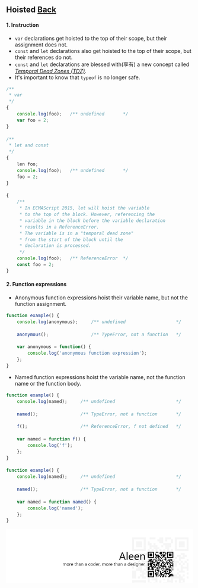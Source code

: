 ## Hoisted [**Back**](./../README.md)

#### 1. Instruction

- `var` declarations get hoisted to the top of their scope, but their assignment does not.
- `const` and `let` declarations also get hoisted to the top of their scope, but their references do not.
- `const` and `let` declarations are blessed with(享有) a new concept called [*Temporal Dead Zones (TDZ)*](https://developer.mozilla.org/en-US/docs/Web/JavaScript/Reference/Statements/let#Temporal_dead_zone_and_errors_with_let).
- It's important to know that `typeof` is no longer safe.

```js
/**
 * var
 */
{
    console.log(foo);   /** undefined       */
    var foo = 2;
}

/**
 * let and const
 */
{
    len foo;
    console.log(foo);   /** undefined       */
    foo = 2;
}
 
{
    /**
     * In ECMAScript 2015, let will hoist the variable
     * to the top of the block. However, referencing the 
     * variable in the block before the variable declaration 
     * results in a ReferenceError. 
     * The variable is in a "temporal dead zone"
     * from the start of the block until the
     * declaration is processed.
     */
    console.log(foo);   /** ReferenceError  */
    const foo = 2;
}
```

#### 2. Function expressions

- Anonymous function expressions hoist their variable name, but not the function assignment.

```js
function example() {
    console.log(anonymous);     /** undefined                   */
    
    anonymous();                /** TypeError, not a function   */
    
    var anonymous = function() {
        console.log('anonymous function expression');
    };
}
```

- Named function expressions hoist the variable name, not the function name or the function body.

```js
function example() {
    console.log(named);     /** undefined                       */
    
    named();                /** TypeError, not a function       */
    
    f();                    /** ReferenceError, f not defined   */
    
    var named = function f() {
        console.log('f');
    };
}

function example() {
    console.log(named);     /** undefined                       */
    
    named();                /** TypeError, not a function       */
    
    var named = function named() {
        console.log('named');
    };
}
```

<a href="http://aleen42.github.io/" target="_blank" ><img src="./../pic/tail.gif"></a>